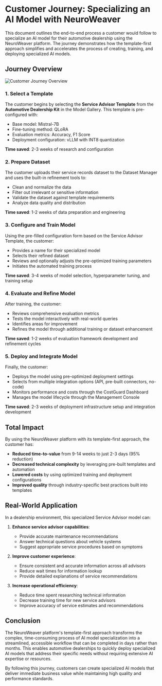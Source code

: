 # Customer Journey: Specializing an AI Model with NeuroWeaver

This document outlines the end-to-end process a customer would follow to specialize an AI model for their automotive dealership using the NeuroWeaver platform. The journey demonstrates how the template-first approach simplifies and accelerates the process of creating, training, and deploying specialized AI models.

## Journey Overview

![Customer Journey Overview](https://i.ibb.co/Jy1Vq3N/customer-journey-overview.jpg)

### 1. Select a Template

The customer begins by selecting the **Service Advisor Template** from the **Automotive Dealership Kit** in the Model Gallery. This template is pre-configured with:
- Base model: Mistral-7B
- Fine-tuning method: QLoRA
- Evaluation metrics: Accuracy, F1 Score
- Deployment configuration: vLLM with INT8 quantization

**Time saved**: 2-3 weeks of research and configuration

### 2. Prepare Dataset

The customer uploads their service records dataset to the Dataset Manager and uses the built-in refinement tools to:
- Clean and normalize the data
- Filter out irrelevant or sensitive information
- Validate the dataset against template requirements
- Analyze data quality and distribution

**Time saved**: 1-2 weeks of data preparation and engineering

### 3. Configure and Train Model

Using the pre-filled configuration form based on the Service Advisor Template, the customer:
- Provides a name for their specialized model
- Selects their refined dataset
- Reviews and optionally adjusts the pre-optimized training parameters
- Initiates the automated training process

**Time saved**: 3-4 weeks of model selection, hyperparameter tuning, and training setup

### 4. Evaluate and Refine Model

After training, the customer:
- Reviews comprehensive evaluation metrics
- Tests the model interactively with real-world queries
- Identifies areas for improvement
- Refines the model through additional training or dataset enhancement

**Time saved**: 1-2 weeks of evaluation framework development and refinement cycles

### 5. Deploy and Integrate Model

Finally, the customer:
- Deploys the model using pre-optimized deployment settings
- Selects from multiple integration options (API, pre-built connectors, no-code)
- Monitors performance and costs through the CostGuard Dashboard
- Manages the model lifecycle through the Management Console

**Time saved**: 2-3 weeks of deployment infrastructure setup and integration development

## Total Impact

By using the NeuroWeaver platform with its template-first approach, the customer has:

- **Reduced time-to-value** from 9-14 weeks to just 2-3 days (95% reduction)
- **Decreased technical complexity** by leveraging pre-built templates and automation
- **Lowered costs** by using optimized training and deployment configurations
- **Improved quality** through industry-specific best practices built into templates

## Real-World Application

In a dealership environment, this specialized Service Advisor model can:

1. **Enhance service advisor capabilities**:
   - Provide accurate maintenance recommendations
   - Answer technical questions about vehicle systems
   - Suggest appropriate service procedures based on symptoms

2. **Improve customer experience**:
   - Ensure consistent and accurate information across all advisors
   - Reduce wait times for information lookup
   - Provide detailed explanations of service recommendations

3. **Increase operational efficiency**:
   - Reduce time spent researching technical information
   - Decrease training time for new service advisors
   - Improve accuracy of service estimates and recommendations

## Conclusion

The NeuroWeaver platform's template-first approach transforms the complex, time-consuming process of AI model specialization into a streamlined, accessible workflow that can be completed in days rather than months. This enables automotive dealerships to quickly deploy specialized AI models that address their specific needs without requiring extensive AI expertise or resources.

By following this journey, customers can create specialized AI models that deliver immediate business value while maintaining high quality and performance standards.